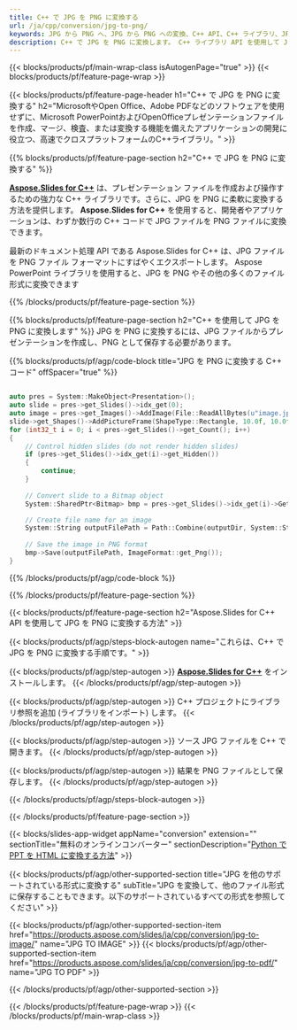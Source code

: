 ```yaml
---
title: C++ で JPG を PNG に変換する
url: /ja/cpp/conversion/jpg-to-png/
keywords: JPG から PNG へ、JPG から PNG への変換、C++ API、C++ ライブラリ、JPG、PNG
description: C++ で JPG を PNG に変換します。 C++ ライブラリ API を使用して JPG ファイルを PNG ファイルに変換します
---
```


{{< blocks/products/pf/main-wrap-class isAutogenPage="true" >}}
{{< blocks/products/pf/feature-page-wrap >}}

{{< blocks/products/pf/feature-page-header h1="C++ で JPG を PNG に変換する" h2="MicrosoftやOpen Office、Adobe PDFなどのソフトウェアを使用せずに、Microsoft PowerPointおよびOpenOfficeプレゼンテーションファイルを作成、マージ、検査、または変換する機能を備えたアプリケーションの開発に役立つ、高速でクロスプラットフォームのC++ライブラリ。" >}}

{{% blocks/products/pf/feature-page-section h2="C++ で JPG を PNG に変換する" %}}

[**Aspose.Slides for C++**](https://products.aspose.com/slides/ja/cpp/) は、プレゼンテーション ファイルを作成および操作するための強力な C++ ライブラリです。さらに、JPG を PNG に柔軟に変換する方法を提供します。 **Aspose.Slides for C++** を使用すると、開発者やアプリケーションは、わずか数行の C++ コードで JPG ファイルを PNG ファイルに変換できます。

最新のドキュメント処理 API である Aspose.Slides for C++ は、JPG ファイルを PNG ファイル フォーマットにすばやくエクスポートします。 Aspose PowerPoint ライブラリを使用すると、JPG を PNG やその他の多くのファイル形式に変換できます

{{% /blocks/products/pf/feature-page-section %}}

{{% blocks/products/pf/feature-page-section  h2="C++ を使用して JPG を PNG に変換します" %}}
JPG を PNG に変換するには、JPG ファイルからプレゼンテーションを作成し、PNG として保存する必要があります。

{{% blocks/products/pf/agp/code-block title="JPG を PNG に変換する C++ コード" offSpacer="true" %}}

```cpp

auto pres = System::MakeObject<Presentation>();
auto slide = pres->get_Slides()->idx_get(0);
auto image = pres->get_Images()->AddImage(File::ReadAllBytes(u"image.jpg"));
slide->get_Shapes()->AddPictureFrame(ShapeType::Rectangle, 10.0f, 10.0f, 100.0f, 100.0f, image);
for (int32_t i = 0; i < pres->get_Slides()->get_Count(); i++)
{
    // Control hidden slides (do not render hidden slides)
    if (pres->get_Slides()->idx_get(i)->get_Hidden())
    {
        continue;
    }
    
    // Convert slide to a Bitmap object
    System::SharedPtr<Bitmap> bmp = pres->get_Slides()->idx_get(i)->GetThumbnail(2.f, 2.f);

    // Create file name for an image
    System::String outputFilePath = Path::Combine(outputDir, System::String(u"Slide_") + i + u".png");
    
    // Save the image in PNG format
    bmp->Save(outputFilePath, ImageFormat::get_Png());
}

```


{{% /blocks/products/pf/agp/code-block %}}

{{% /blocks/products/pf/feature-page-section %}}

{{< blocks/products/pf/feature-page-section  h2="Aspose.Slides for C++ API を使用して JPG を PNG に変換する方法" >}}

{{< blocks/products/pf/agp/steps-block-autogen name="これらは、C++ で JPG を PNG に変換する手順です。" >}}

{{< blocks/products/pf/agp/step-autogen >}}
[**Aspose.Slides for C++**](https://products.aspose.com/slides/ja/cpp/) をインストールします。
{{< /blocks/products/pf/agp/step-autogen >}}

{{< blocks/products/pf/agp/step-autogen >}}
C++ プロジェクトにライブラリ参照を追加 (ライブラリをインポート) します。
{{< /blocks/products/pf/agp/step-autogen >}}

{{< blocks/products/pf/agp/step-autogen >}}
ソース JPG ファイルを C++ で開きます。
{{< /blocks/products/pf/agp/step-autogen >}}

{{< blocks/products/pf/agp/step-autogen >}}
結果を PNG ファイルとして保存します。
{{< /blocks/products/pf/agp/step-autogen >}}

{{< /blocks/products/pf/agp/steps-block-autogen >}}

{{< /blocks/products/pf/feature-page-section >}}

{{< blocks/slides-app-widget  appName="conversion" extension="" sectionTitle="無料のオンラインコンバーター" sectionDescription="[Python で PPT を HTML に変換する方法](https://products.aspose.com/slides/ja/python-net/conversion/ppt-to-html/)" >}}

{{< blocks/products/pf/agp/other-supported-section title="JPG を他のサポートされている形式に変換する" subTitle="JPG を変換して、他のファイル形式に保存することもできます。以下のサポートされているすべての形式を参照してください" >}}

{{< blocks/products/pf/agp/other-supported-section-item href="https://products.aspose.com/slides/ja/cpp/conversion/jpg-to-image/" name="JPG TO IMAGE" >}}
{{< blocks/products/pf/agp/other-supported-section-item href="https://products.aspose.com/slides/ja/cpp/conversion/jpg-to-pdf/" name="JPG TO PDF" >}}


{{< /blocks/products/pf/agp/other-supported-section >}}

{{< /blocks/products/pf/feature-page-wrap >}}
{{< /blocks/products/pf/main-wrap-class >}}
